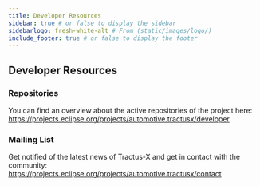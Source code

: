 ```yaml
---
title: Developer Resources
sidebar: true # or false to display the sidebar
sidebarlogo: fresh-white-alt # From (static/images/logo/)
include_footer: true # or false to display the footer
---
```


## Developer Resources

### Repositories
You can find an overview about the active repositories of the project here:
https://projects.eclipse.org/projects/automotive.tractusx/developer

### Mailing List
Get notified of the latest news of Tractus-X and get in contact with the community:
https://projects.eclipse.org/projects/automotive.tractusx/contact
